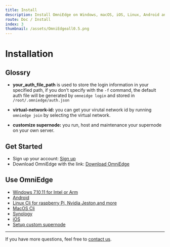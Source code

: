 ```yaml
---
title: Install
description: Install OmniEdge on Windows, macOS, iOS, Linux, Android and more, connect to private network.
route: Doc / Install
index: 3
thumbnail: /assets/OmniEdgeall0.5.png
---
```

# Installation

## Glossry

+ **your_auth_file_path** is used to store the login information in your specified path, if you don't specify with the `-f` command, the default auth file will be generated by `omneidge login` and stored in `/root/.omniedge/auth.json`

+ **virtual-network-id:** you can get your virutal network id by running `omniedge join` by selecting the virtual network.

+ **customize supernode:** you run, host and maintenance your supernode on your own server.

## Get Started

+ Sign up your account: [Sign up](https://omniedge.io/register)
+ Download OmniEdge with the link: [Download OmniEdge](https://omniedge.io/download)

## Use OmniEdge

- [Windows 7,10,11 for Intel or Arm](/docs/article/Install/windows)
- [Android](/docs/article/Install/android)
- [Linux Cli for raspberry Pi, Nvidia Jeston,and more](/docs/article/Install/cli)
- [MacOS Cli](/docs/article/Install/macoscli)
- [Synology](/docs/article/Install/synology)
- [iOS](/docs/article/Install/ios)
- [Setup custom supernode](/docs/article/Install/customize-supernode)


-----

If you have more questions, feel free to [contact us](mailto:support@omniedge.io).